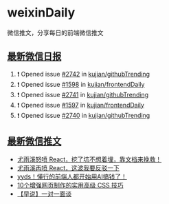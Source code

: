 # weixinDaily
微信推文，分享每日的前端微信推文

## [最新微信日报](https://github.com/kujian/weixinDaily/issues)

<!--START_SECTION:activity-->
1. ❗ Opened issue [#2742](https://github.com/kujian/githubTrending/issues/2742) in [kujian/githubTrending](https://github.com/kujian/githubTrending)
2. ❗ Opened issue [#1598](https://github.com/kujian/frontendDaily/issues/1598) in [kujian/frontendDaily](https://github.com/kujian/frontendDaily)
3. ❗ Opened issue [#2741](https://github.com/kujian/githubTrending/issues/2741) in [kujian/githubTrending](https://github.com/kujian/githubTrending)
4. ❗ Opened issue [#1597](https://github.com/kujian/frontendDaily/issues/1597) in [kujian/frontendDaily](https://github.com/kujian/frontendDaily)
5. ❗ Opened issue [#2740](https://github.com/kujian/githubTrending/issues/2740) in [kujian/githubTrending](https://github.com/kujian/githubTrending)
<!--END_SECTION:activity-->


## [最新微信推文](https://weixin.qdkfweb.cn/)

<!-- BLOG-POST-LIST:START -->
- [尤雨溪怒喷 React，挖了坑不想着埋，靠文档来挽救！](https://weixin.qdkfweb.cn/39359.html)
- [尤雨溪再喷 React，这波我要反驳一下](https://weixin.qdkfweb.cn/39332.html)
- [yyds！懂行的前端人都开始用AI搞钱了！](https://weixin.qdkfweb.cn/39319.html)
- [10个增强网页制作的实用高级 CSS 技巧](https://weixin.qdkfweb.cn/39320.html)
- [【早说】一对一面谈](https://weixin.qdkfweb.cn/39220.html)
<!-- BLOG-POST-LIST:END -->